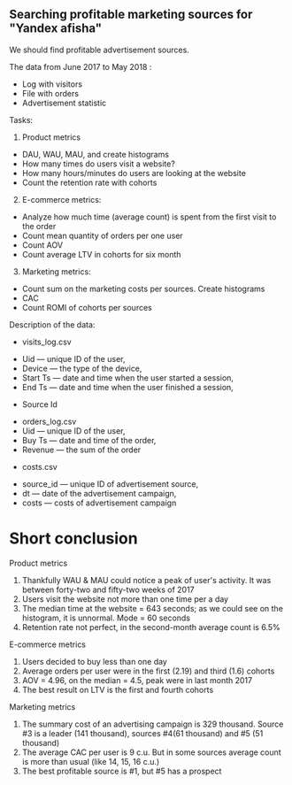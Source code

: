 ## Searching profitable marketing sources for "Yandex afisha"

We should find profitable advertisement sources.


The data from June 2017 to May 2018 :
- Log with visitors
- File with orders
- Advertisement statistic 

Tasks:
1. Product metrics
 * DAU, WAU, MAU, and create histograms
 * How many times do users visit a website? 
 * How many hours/minutes do users are looking at the website
 * Count the retention rate with cohorts
2. E-commerce metrics:
 * Analyze how much time (average count) is spent from the first visit to the order
 * Count mean quantity of orders per one user
 * Count AOV
 * Count average LTV in cohorts for six month
3. Marketing metrics:
 * Count sum on the marketing costs per sources. Create histograms
 * CAC
 * Count ROMI of cohorts per sources

Description of the data:
- visits_log.csv
 * Uid — unique ID of the user,
 * Device — the type of the device,
 * Start Ts — date and time when the user started a session,
 * End Ts — date and time when the user finished a session,
- Source Id 
 * orders_log.csv
 * Uid — unique ID of the user,
 * Buy Ts — date and time of the order,
 * Revenue — the sum of the order
- costs.csv
 * source_id — unique ID of advertisement source,
 * dt — date of the advertisement campaign,
 * costs — costs of advertisement campaign

# Short conclusion

Product metrics

1. Thankfully WAU & MAU could notice a peak of user's activity. It was between forty-two and fifty-two weeks of 2017
2. Users visit the website not more than one time per a day
3. The median time at the website = 643 seconds; as we could see on the histogram, it is unnormal. Mode = 60 seconds
4. Retention rate not perfect, in the second-month average count is 6.5%

E-commerce metrics

1. Users decided to buy less than one day
2. Average orders per user were in the first (2.19) and third (1.6) cohorts
3. AOV = 4.96, on the median = 4.5, peak were in last month 2017
4. The best result on LTV is the first and fourth cohorts


Marketing metrics

1. The summary cost of an advertising campaign is 329 thousand. Source #3 is a leader (141 thousand), sources #4(61 thousand) and #5 (51 thousand) 
2. The average CAC per user is 9 с.u. But in some sources average count is more than usual (like 14, 15, 16 c.u.)
3. The best profitable source is #1, but #5 has a prospect

